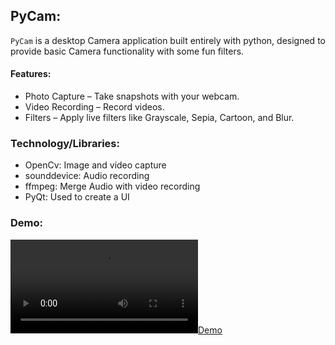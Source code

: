 ## PyCam:

`PyCam` is a desktop Camera application built entirely with python, designed to provide basic Camera functionality with some fun filters.

#### Features:
- Photo Capture – Take snapshots with your webcam.
- Video Recording – Record videos.
- Filters – Apply live filters like Grayscale, Sepia, Cartoon, and Blur.

### Technology/Libraries:
- OpenCv: Image and video capture
- sounddevice: Audio recording
- ffmpeg: Merge Audio with video recording
- PyQt: Used to create a UI

### Demo:

[![Demo](PYCAM_APP_REC.mp4)](PYCAM_APP_REC.mp4)
